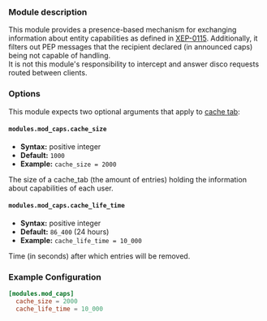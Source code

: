 ### Module description

This module provides a presence-based mechanism for exchanging information about entity capabilities as defined in [XEP-0115](https://xmpp.org/extensions/xep-0115.html). Additionally, it filters out PEP messages that the recipient declared (in announced caps) being not capable of handling.  
It is not this module's responsibility to intercept and answer disco requests routed between clients.

### Options

This module expects two optional arguments that apply to [cache tab](https://github.com/processone/cache_tab):

#### `modules.mod_caps.cache_size`
* **Syntax:** positive integer
* **Default:** `1000`
* **Example:** `cache_size = 2000`

The size of a cache_tab (the amount of entries) holding the information about capabilities of each user. 

#### `modules.mod_caps.cache_life_time`
* **Syntax:** positive integer
* **Default:** `86_400` (24 hours)
* **Example:** `cache_life_time = 10_000`

Time (in seconds) after which entries will be removed.

### Example Configuration

```toml
[modules.mod_caps]
  cache_size = 2000
  cache_life_time = 10_000
```
